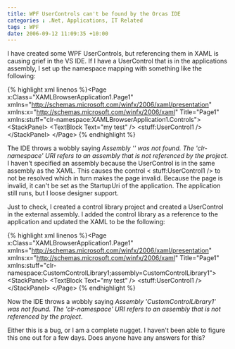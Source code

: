 ```yaml
---
title: WPF UserControls can't be found by the Orcas IDE
categories : .Net, Applications, IT Related
tags : WPF
date: 2006-09-12 11:09:35 +10:00
---
```


I have created some WPF UserControls, but referencing them in XAML is causing grief in the VS IDE. If I have a UserControl that is in the applications assembly, I set up the namespace mapping with something like the following:

{% highlight xml linenos %}<Page x:Class="XAMLBrowserApplication1.Page1" xmlns="http://schemas.microsoft.com/winfx/2006/xaml/presentation" xmlns:x="http://schemas.microsoft.com/winfx/2006/xaml" Title="Page1" xmlns:stuff="clr-namespace:XAMLBrowserApplication1.Controls"&gt; <StackPanel&gt; <TextBlock Text="my test" /&gt; <stuff:UserControl1 /&gt; </StackPanel&gt; </Page&gt; {% endhighlight %}

The IDE throws a wobbly saying _Assembly '' was not found. The 'clr-namespace' URI refers to an assembly that is not referenced by the project_. I haven't specified an assembly because the UserControl is in the same assembly as the XAML. This causes the control < stuff:UserControl1 /&gt; to not be resolved which in turn makes the page invalid. Because the page is invalid, it can't be set as the StartupUri of the application. The application still runs, but I loose designer support.

Just to check, I created a control library project and created a UserControl in the external assembly. I added the control library as a reference to the application and updated the XAML to be the following:

{% highlight xml linenos %}<Page x:Class="XAMLBrowserApplication1.Page1" xmlns="http://schemas.microsoft.com/winfx/2006/xaml/presentation" xmlns:x="http://schemas.microsoft.com/winfx/2006/xaml" Title="Page1" xmlns:stuff="clr-namespace:CustomControlLibrary1;assembly=CustomControlLibrary1"&gt; <StackPanel&gt; <TextBlock Text="my test" /&gt; <stuff:UserControl1 /&gt; </StackPanel&gt; </Page&gt; {% endhighlight %}

Now the IDE throws a wobbly saying _Assembly 'CustomControlLibrary1' was not found. The 'clr-namespace' URI refers to an assembly that is not referenced by the project_.

Either this is a bug, or I am a complete nugget. I haven't been able to figure this one out for a few days. Does anyone have any answers for this?


